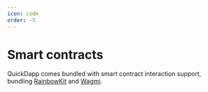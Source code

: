 ```yaml
---
icon: code
order: -5
---
```


# Smart contracts

QuickDapp comes bundled with smart contract interaction support, bundling [RainbowKit](https://www.rainbowkit.com/) and [Wagmi](https://wagmi.sh/). 